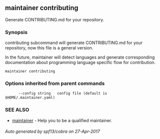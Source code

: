 ## maintainer contributing

Generate CONTRIBUTING.md for your repository.

### Synopsis


contributing subcommand will generate CONTRIBUTING.md for your repository, now
this file is a general version.

In the future, maintainer will detect languages and generate corresponding
documentation about programming language specific flow for contribution.

```
maintainer contributing
```

### Options inherited from parent commands

```
      --config string   config file (default is $HOME/.maintainer.yaml)
```

### SEE ALSO
* [maintainer](maintainer.md)	 - Help you to be a qualified maintainer.

###### Auto generated by spf13/cobra on 27-Apr-2017
